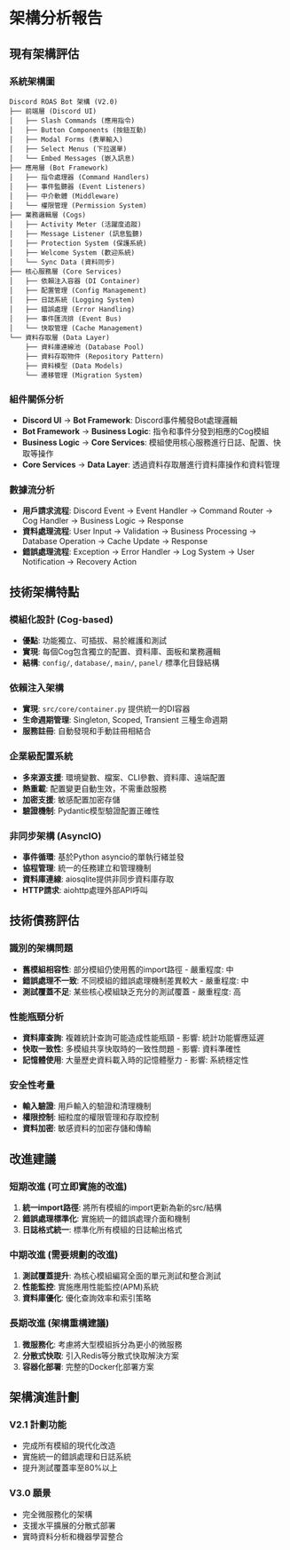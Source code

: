 # 架構分析報告

## 現有架構評估
### 系統架構圖
```
Discord ROAS Bot 架構 (V2.0)
├── 前端層 (Discord UI)
│   ├── Slash Commands (應用指令)
│   ├── Button Components (按鈕互動)
│   ├── Modal Forms (表單輸入)
│   ├── Select Menus (下拉選單)
│   └── Embed Messages (嵌入訊息)
├── 應用層 (Bot Framework)
│   ├── 指令處理器 (Command Handlers)
│   ├── 事件監聽器 (Event Listeners)
│   ├── 中介軟體 (Middleware)
│   └── 權限管理 (Permission System)
├── 業務邏輯層 (Cogs)
│   ├── Activity Meter (活躍度追蹤)
│   ├── Message Listener (訊息監聽)
│   ├── Protection System (保護系統)
│   ├── Welcome System (歡迎系統)
│   └── Sync Data (資料同步)
├── 核心服務層 (Core Services)
│   ├── 依賴注入容器 (DI Container)
│   ├── 配置管理 (Config Management)
│   ├── 日誌系統 (Logging System)
│   ├── 錯誤處理 (Error Handling)
│   ├── 事件匯流排 (Event Bus)
│   └── 快取管理 (Cache Management)
└── 資料存取層 (Data Layer)
    ├── 資料庫連線池 (Database Pool)
    ├── 資料存取物件 (Repository Pattern)
    ├── 資料模型 (Data Models)
    └── 遷移管理 (Migration System)
```

### 組件關係分析
- **Discord UI** → **Bot Framework**: Discord事件觸發Bot處理邏輯
- **Bot Framework** → **Business Logic**: 指令和事件分發到相應的Cog模組
- **Business Logic** → **Core Services**: 模組使用核心服務進行日誌、配置、快取等操作
- **Core Services** → **Data Layer**: 透過資料存取層進行資料庫操作和資料管理

### 數據流分析
- **用戶請求流程**: Discord Event → Event Handler → Command Router → Cog Handler → Business Logic → Response
- **資料處理流程**: User Input → Validation → Business Processing → Database Operation → Cache Update → Response
- **錯誤處理流程**: Exception → Error Handler → Log System → User Notification → Recovery Action

## 技術架構特點
### 模組化設計 (Cog-based)
- **優點**: 功能獨立、可插拔、易於維護和測試
- **實現**: 每個Cog包含獨立的配置、資料庫、面板和業務邏輯
- **結構**: `config/`, `database/`, `main/`, `panel/` 標準化目錄結構

### 依賴注入架構
- **實現**: `src/core/container.py` 提供統一的DI容器
- **生命週期管理**: Singleton, Scoped, Transient 三種生命週期
- **服務註冊**: 自動發現和手動註冊相結合

### 企業級配置系統
- **多來源支援**: 環境變數、檔案、CLI參數、資料庫、遠端配置
- **熱重載**: 配置變更自動生效，不需重啟服務
- **加密支援**: 敏感配置加密存儲
- **驗證機制**: Pydantic模型驗證配置正確性

### 非同步架構 (AsyncIO)
- **事件循環**: 基於Python asyncio的單執行緒並發
- **協程管理**: 統一的任務建立和管理機制
- **資料庫連線**: aiosqlite提供非同步資料庫存取
- **HTTP請求**: aiohttp處理外部API呼叫

## 技術債務評估
### 識別的架構問題
- **舊模組相容性**: 部分模組仍使用舊的import路徑 - 嚴重程度: 中
- **錯誤處理不一致**: 不同模組的錯誤處理機制差異較大 - 嚴重程度: 中
- **測試覆蓋不足**: 某些核心模組缺乏充分的測試覆蓋 - 嚴重程度: 高

### 性能瓶頸分析
- **資料庫查詢**: 複雜統計查詢可能造成性能瓶頸 - 影響: 統計功能響應延遲
- **快取一致性**: 多模組共享快取時的一致性問題 - 影響: 資料準確性
- **記憶體使用**: 大量歷史資料載入時的記憶體壓力 - 影響: 系統穩定性

### 安全性考量
- **輸入驗證**: 用戶輸入的驗證和清理機制
- **權限控制**: 細粒度的權限管理和存取控制
- **資料加密**: 敏感資料的加密存儲和傳輸

## 改進建議
### 短期改進 (可立即實施的改進)
1. **統一import路徑**: 將所有模組的import更新為新的src/結構
2. **錯誤處理標準化**: 實施統一的錯誤處理介面和機制
3. **日誌格式統一**: 標準化所有模組的日誌輸出格式

### 中期改進 (需要規劃的改進)
1. **測試覆蓋提升**: 為核心模組編寫全面的單元測試和整合測試
2. **性能監控**: 實施應用性能監控(APM)系統
3. **資料庫優化**: 優化查詢效率和索引策略

### 長期改進 (架構重構建議)
1. **微服務化**: 考慮將大型模組拆分為更小的微服務
2. **分散式快取**: 引入Redis等分散式快取解決方案
3. **容器化部署**: 完整的Docker化部署方案

## 架構演進計劃
### V2.1 計劃功能
- 完成所有模組的現代化改造
- 實施統一的錯誤處理和日誌系統
- 提升測試覆蓋率至80%以上

### V3.0 願景
- 完全微服務化的架構
- 支援水平擴展的分散式部署
- 實時資料分析和機器學習整合